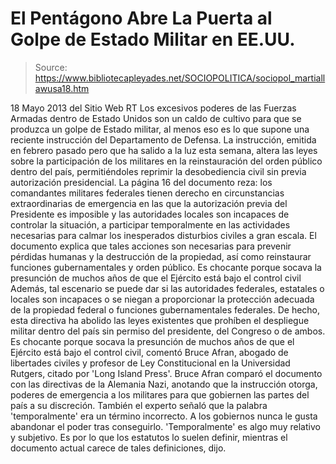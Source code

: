 # El Pentágono Abre La Puerta al Golpe de Estado Militar en EE.UU.

> Source: https://www.bibliotecapleyades.net/SOCIOPOLITICA/sociopol_martiallawusa18.htm

18 Mayo 2013
del Sitio Web
RT
Los excesivos poderes de las Fuerzas Armadas dentro de Estado Unidos
son un
caldo de cultivo para que se produzca un golpe de Estado militar,
al menos
eso es lo que supone una reciente instrucción del Departamento de Defensa.
La
instrucción, emitida en febrero pasado pero que ha salido a la luz esta
semana, altera las leyes sobre la participación de los militares en la
reinstauración del orden público dentro del país, permitiéndoles reprimir la
desobediencia civil sin previa autorización presidencial.
La página 16 del documento reza:
los comandantes militares federales tienen
derecho en circunstancias extraordinarias de emergencia en las que la
autorización previa del Presidente es imposible y las autoridades
locales son incapaces de controlar la situación, a participar
temporalmente en las actividades necesarias para calmar los inesperados
disturbios civiles a gran escala.
El documento explica que tales acciones son necesarias para prevenir
pérdidas humanas y la destrucción de la propiedad, así como reinstaurar
funciones gubernamentales y orden público.
Es chocante porque socava la presunción de muchos años de que el
Ejército está bajo el control civil
Además, tal escenario se puede dar si las
autoridades federales, estatales o locales son incapaces o se niegan a
proporcionar la protección adecuada de la propiedad federal o funciones
gubernamentales federales.
De hecho, esta directiva ha abolido las leyes existentes que prohíben el
despliegue militar dentro del país sin permiso del presidente, del Congreso
o de ambos.
Es chocante porque socava la presunción de
muchos años de que el Ejército está bajo el control civil, comentó
Bruce Afran, abogado de libertades civiles y profesor de Ley
Constitucional en la Universidad Rutgers, citado por 'Long Island
Press'.
Bruce Afran comparó el documento con las directivas de
la Alemania Nazi, anotando que la instrucción otorga,
poderes de emergencia
a los militares para que gobiernen las partes del país a su discreción.
También el experto señaló que la palabra 'temporalmente' era un término
incorrecto.
A los gobiernos nunca le gusta abandonar el
poder tras conseguirlo. 'Temporalmente' es algo muy relativo y subjetivo.
Es por lo que los estatutos lo suelen definir, mientras el documento
actual carece de tales definiciones, dijo.

